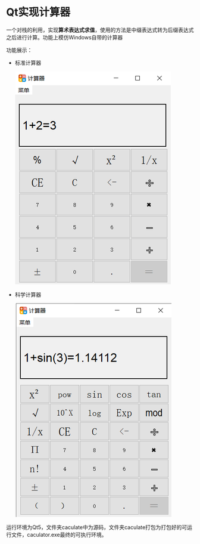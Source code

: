 
# Qt实现计算器

一个对栈的利用，实现**算术表达式求值**，使用的方法是中缀表达式转为后缀表达式之后进行计算。功能上模仿Windows自带的计算器

功能展示：

* 标准计算器

  ![标准计算器.png](标准计算器.png)

* 科学计算器

  ![科学计算器.png](科学计算器.png)

运行环境为Qt5，文件夹caculate中为源码，文件夹caculate打包为打包好的可运行文件，caculator.exe最终的可执行环境。